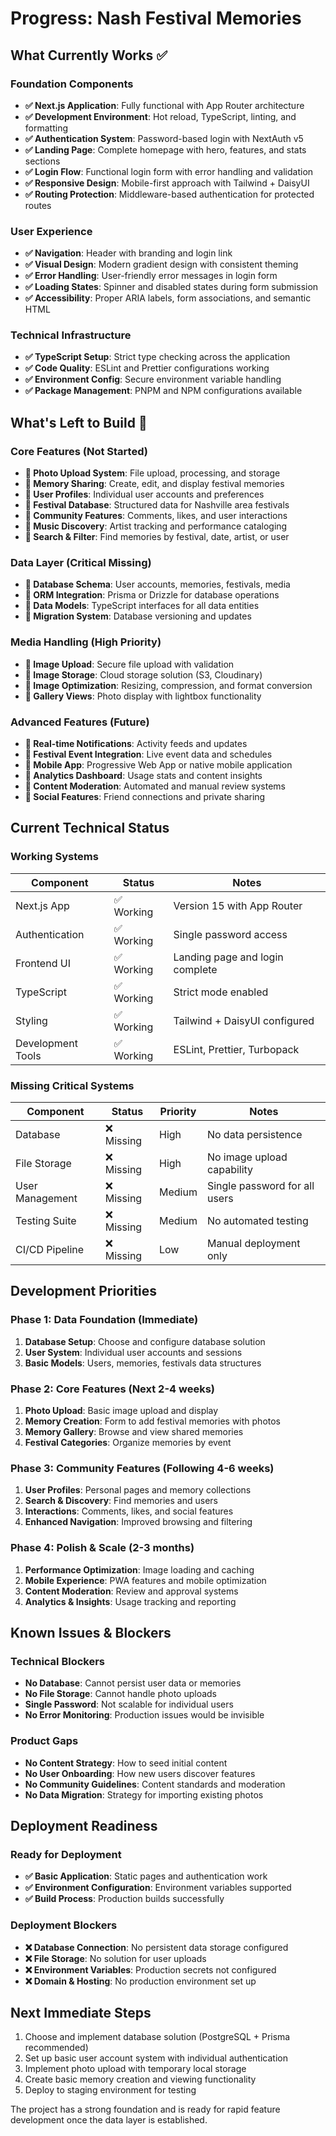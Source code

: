 # Progress: Nash Festival Memories

## What Currently Works ✅

### Foundation Components

- **✅ Next.js Application**: Fully functional with App Router architecture
- **✅ Development Environment**: Hot reload, TypeScript, linting, and formatting
- **✅ Authentication System**: Password-based login with NextAuth v5
- **✅ Landing Page**: Complete homepage with hero, features, and stats sections
- **✅ Login Flow**: Functional login form with error handling and validation
- **✅ Responsive Design**: Mobile-first approach with Tailwind + DaisyUI
- **✅ Routing Protection**: Middleware-based authentication for protected routes

### User Experience

- **✅ Navigation**: Header with branding and login link
- **✅ Visual Design**: Modern gradient design with consistent theming
- **✅ Error Handling**: User-friendly error messages in login form
- **✅ Loading States**: Spinner and disabled states during form submission
- **✅ Accessibility**: Proper ARIA labels, form associations, and semantic HTML

### Technical Infrastructure

- **✅ TypeScript Setup**: Strict type checking across the application
- **✅ Code Quality**: ESLint and Prettier configurations working
- **✅ Environment Config**: Secure environment variable handling
- **✅ Package Management**: PNPM and NPM configurations available

## What's Left to Build 🚧

### Core Features (Not Started)

- **🚧 Photo Upload System**: File upload, processing, and storage
- **🚧 Memory Sharing**: Create, edit, and display festival memories
- **🚧 User Profiles**: Individual user accounts and preferences
- **🚧 Festival Database**: Structured data for Nashville area festivals
- **🚧 Community Features**: Comments, likes, and user interactions
- **🚧 Music Discovery**: Artist tracking and performance cataloging
- **🚧 Search & Filter**: Find memories by festival, date, artist, or user

### Data Layer (Critical Missing)

- **🚧 Database Schema**: User accounts, memories, festivals, media
- **🚧 ORM Integration**: Prisma or Drizzle for database operations
- **🚧 Data Models**: TypeScript interfaces for all data entities
- **🚧 Migration System**: Database versioning and updates

### Media Handling (High Priority)

- **🚧 Image Upload**: Secure file upload with validation
- **🚧 Image Storage**: Cloud storage solution (S3, Cloudinary)
- **🚧 Image Optimization**: Resizing, compression, and format conversion
- **🚧 Gallery Views**: Photo display with lightbox functionality

### Advanced Features (Future)

- **🚧 Real-time Notifications**: Activity feeds and updates
- **🚧 Festival Event Integration**: Live event data and schedules
- **🚧 Mobile App**: Progressive Web App or native mobile application
- **🚧 Analytics Dashboard**: Usage stats and content insights
- **🚧 Content Moderation**: Automated and manual review systems
- **🚧 Social Features**: Friend connections and private sharing

## Current Technical Status

### Working Systems

| Component         | Status     | Notes                           |
| ----------------- | ---------- | ------------------------------- |
| Next.js App       | ✅ Working | Version 15 with App Router      |
| Authentication    | ✅ Working | Single password access          |
| Frontend UI       | ✅ Working | Landing page and login complete |
| TypeScript        | ✅ Working | Strict mode enabled             |
| Styling           | ✅ Working | Tailwind + DaisyUI configured   |
| Development Tools | ✅ Working | ESLint, Prettier, Turbopack     |

### Missing Critical Systems

| Component       | Status     | Priority | Notes                         |
| --------------- | ---------- | -------- | ----------------------------- |
| Database        | ❌ Missing | High     | No data persistence           |
| File Storage    | ❌ Missing | High     | No image upload capability    |
| User Management | ❌ Missing | Medium   | Single password for all users |
| Testing Suite   | ❌ Missing | Medium   | No automated testing          |
| CI/CD Pipeline  | ❌ Missing | Low      | Manual deployment only        |

## Development Priorities

### Phase 1: Data Foundation (Immediate)

1. **Database Setup**: Choose and configure database solution
2. **User System**: Individual user accounts and sessions
3. **Basic Models**: Users, memories, festivals data structures

### Phase 2: Core Features (Next 2-4 weeks)

1. **Photo Upload**: Basic image upload and display
2. **Memory Creation**: Form to add festival memories with photos
3. **Memory Gallery**: Browse and view shared memories
4. **Festival Categories**: Organize memories by event

### Phase 3: Community Features (Following 4-6 weeks)

1. **User Profiles**: Personal pages and memory collections
2. **Search & Discovery**: Find memories and users
3. **Interactions**: Comments, likes, and social features
4. **Enhanced Navigation**: Improved browsing and filtering

### Phase 4: Polish & Scale (2-3 months)

1. **Performance Optimization**: Image loading and caching
2. **Mobile Experience**: PWA features and mobile optimization
3. **Content Moderation**: Review and approval systems
4. **Analytics & Insights**: Usage tracking and reporting

## Known Issues & Blockers

### Technical Blockers

- **No Database**: Cannot persist user data or memories
- **No File Storage**: Cannot handle photo uploads
- **Single Password**: Not scalable for individual users
- **No Error Monitoring**: Production issues would be invisible

### Product Gaps

- **No Content Strategy**: How to seed initial content
- **No User Onboarding**: How new users discover features
- **No Community Guidelines**: Content standards and moderation
- **No Data Migration**: Strategy for importing existing photos

## Deployment Readiness

### Ready for Deployment

- **✅ Basic Application**: Static pages and authentication work
- **✅ Environment Configuration**: Environment variables supported
- **✅ Build Process**: Production builds successfully

### Deployment Blockers

- **❌ Database Connection**: No persistent data storage configured
- **❌ File Storage**: No solution for user uploads
- **❌ Environment Variables**: Production secrets not configured
- **❌ Domain & Hosting**: No production environment set up

## Next Immediate Steps

1. Choose and implement database solution (PostgreSQL + Prisma recommended)
2. Set up basic user account system with individual authentication
3. Implement photo upload with temporary local storage
4. Create basic memory creation and viewing functionality
5. Deploy to staging environment for testing

The project has a strong foundation and is ready for rapid feature development once the data layer is established.
